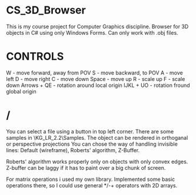 # CS_3D_Browser
This is my course project for Computer Graphics discipline.
Browser for 3D objects in C# using only Windows Forms. Can only work with .obj files.

# CONTROLS
W - move forward, away from POV
S - move backward, to POV
A - move left
D - move right
C - move down
Space - move up
R - scale up
F - scale down
Arrows + QE - rotation around local origin
IJKL + UO - rotation fround global origin

# /
You can select a file using a button in top left corner. There are some samples in \KG_LR_2.2\Samples.
The object can be rendered in orthoganal or perspective projections
You can chose the way of handling invisible lines: Default (wireframe), Roberts' algorithm, Z-Buffer.

Roberts' algorithm works properly only on objects with only convex edges.
Z-buffer can be laggy if it has to paint over a big chunk of screen.

For matrix operations i used my own library. Implemented some basic operations there, so I could use general */-+ operators with 2D arrays.
